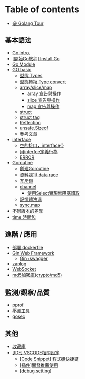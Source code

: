 # Table of contents

* [😀 Golang Tour](README.md)

## 基本語法

* [Go intro.](ji-ben-yu-fa/go-intro..md)
* [\[開始Go旅程\] Install Go](ji-ben-yu-fa/kai-shi-go-lv-cheng-install-go.md)
* [Go Module](ji-ben-yu-fa/go-module.md)
* [GO basic](ji-ben-yu-fa/go-basic/README.md)
  * [型態 Types](ji-ben-yu-fa/go-basic/xing-tai-types.md)
  * [型態轉換 Type convert](ji-ben-yu-fa/go-basic/xing-tai-zhuan-huan-type-convert.md)
  * [array/slice/map](ji-ben-yu-fa/go-basic/array-slice-map/README.md)
    * [array 宣告與操作](ji-ben-yu-fa/go-basic/array-slice-map/array-xuan-gao-yu-cao-zuo.md)
    * [slice 宣告與操作](ji-ben-yu-fa/go-basic/array-slice-map/slice-xuan-gao-yu-cao-zuo.md)
    * [map 宣告與操作](ji-ben-yu-fa/go-basic/array-slice-map/map-xuan-gao-yu-cao-zuo.md)
  * [struct](ji-ben-yu-fa/go-basic/struct.md)
  * [struct tag](ji-ben-yu-fa/go-basic/struct-tag.md)
  * [Reflection](ji-ben-yu-fa/go-basic/reflection.md)
  * [unsafe.Sizeof](ji-ben-yu-fa/go-basic/unsafe.sizeof.md)
  * [參考文章](ji-ben-yu-fa/go-basic/can-kao-wen-zhang.md)
* [interface](ji-ben-yu-fa/interface/README.md)
  * [空的接口，interface{}](ji-ben-yu-fa/interface/kong-de-jie-kou-interface.md)
  * [用interfce定義行為](ji-ben-yu-fa/interface/yong-interfce-ding-yi-hang-wei.md)
  * [ERROR](ji-ben-yu-fa/interface/error.md)
* [Goroutine](ji-ben-yu-fa/goroutine/README.md)
  * [創建Goroutine](ji-ben-yu-fa/goroutine/chuang-jian-goroutine.md)
  * [資料競爭 data race](ji-ben-yu-fa/goroutine/zi-liao-jing-zheng-data-race.md)
  * [互斥鎖](ji-ben-yu-fa/goroutine/hu-chi-suo.md)
  * [channel](ji-ben-yu-fa/goroutine/channel/README.md)
    * [使用Select實現無阻塞讀取](ji-ben-yu-fa/goroutine/channel/shi-yong-select-shi-xian-wu-zu-sai-du-qu.md)
  * [記憶體洩漏](ji-ben-yu-fa/goroutine/ji-yi-ti-xie-lou.md)
  * [sync.map](ji-ben-yu-fa/goroutine/sync.map.md)
* [不同版本的差異](ji-ben-yu-fa/bu-tong-ban-ben-de-cha-yi.md)
* [time 時間包](ji-ben-yu-fa/time-shi-jian-bao.md)

## 進階 / 應用

* [部署 dockerfile](jin-jie-ying-yong/bu-shu-dockerfile.md)
* [Gin Web Framework](jin-jie-ying-yong/gin-web-framework/README.md)
  * [Gin+swagger](jin-jie-ying-yong/gin-web-framework/gin+swagger.md)
* [zaplog](jin-jie-ying-yong/zaplog.md)
* [WebSocket](jin-jie-ying-yong/websocket.md)
* [md5加密庫(crypto/md5)](jin-jie-ying-yong/md5-jia-mi-ku-cryptomd5.md)

## 監測/觀察/品質

* [pprof](jian-ce-guan-cha-pin-zhi/pprof.md)
* [壓測工具](jian-ce-guan-cha-pin-zhi/ya-ce-gong-ju.md)
* [gosec](jian-ce-guan-cha-pin-zhi/gosec.md)

## 其他

* [收藏庫](qi-ta/shou-cang-ku.md)
* [\[IDE\] VSCODE相關設定](qi-ta/ide-vscode-xiang-guan-she-ding/README.md)
  * [\[Code Snippet\] 程式碼快捷鍵](qi-ta/ide-vscode-xiang-guan-she-ding/code-snippet-cheng-shi-ma-kuai-jie-jian.md)
  * [\[插件\]開發推薦使用](qi-ta/ide-vscode-xiang-guan-she-ding/cha-jian-kai-fa-tui-jian-shi-yong.md)
  * [\[debug setting\]](qi-ta/ide-vscode-xiang-guan-she-ding/debug-setting.md)
